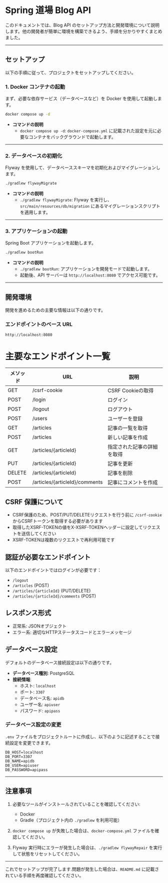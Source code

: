 # Spring 道場 Blog API

このドキュメントでは、Blog API のセットアップ方法と開発環境について説明します。他の開発者が簡単に環境を構築できるよう、手順を分かりやすくまとめました。

---

## **セットアップ**

以下の手順に従って、プロジェクトをセットアップしてください。

### **1. Docker コンテナの起動**

まず、必要な依存サービス（データベースなど）を Docker を使用して起動します。

```sh
docker compose up -d
```

- **コマンドの説明**
    - `docker compose up -d`: `docker-compose.yml` に記載された設定を元に必要なコンテナをバックグラウンドで起動します。

---

### **2. データベースの初期化**

Flyway を使用して、データベーススキーマを初期化およびマイグレーションします。

```sh
./gradlew flywayMigrate
```

- **コマンドの説明**
    - `./gradlew flywayMigrate`: Flyway を実行し、`src/main/resources/db/migration`
      にあるマイグレーションスクリプトを適用します。

---

### **3. アプリケーションの起動**

Spring Boot アプリケーションを起動します。

```sh
./gradlew bootRun
```

- **コマンドの説明**
    - `./gradlew bootRun`: アプリケーションを開発モードで起動します。
    - 起動後、API サーバーは `http://localhost:8080` でアクセス可能です。

---

## **開発環境**

開発を進めるための主要な情報は以下の通りです。

### **エンドポイントのベース URL**

```text
http://localhost:8080
```

# 主要なエンドポイント一覧

| メソッド   | URL                            | 説明             |
|--------|--------------------------------|----------------|
| GET    | /csrf-cookie                   | CSRF Cookieの取得 |
| POST   | /login                         | ログイン           |
| POST   | /logout                        | ログアウト          |
| POST   | /users                         | ユーザーを登録        |
| GET    | /articles                      | 記事の一覧を取得       |
| POST   | /articles                      | 新しい記事を作成       |
| GET    | /articles/{articleId}          | 指定された記事の詳細を取得  |
| PUT    | /articles/{articleId}          | 記事を更新          |
| DELETE | /articles/{articleId}          | 記事を削除          |
| POST   | /articles/{articleId}/comments | 記事にコメントを作成     |

## CSRF 保護について

- CSRF保護のため、POST/PUT/DELETEリクエストを行う前に `/csrf-cookie` からCSRFトークンを取得する必要があります
- 取得したXSRF-TOKENの値をX-XSRF-TOKENヘッダーに設定してリクエストを送信してください
- XSRF-TOKENは複数のリクエストで再利用可能です

## 認証が必要なエンドポイント

以下のエンドポイントではログインが必要です：

- `/logout`
- `/articles` (POST)
- `/articles/{articleId}` (PUT/DELETE)
- `/articles/{articleId}/comments` (POST)

## レスポンス形式

- 正常系: JSONオブジェクト
- エラー系: 適切なHTTPステータスコードとエラーメッセージ

## **データベース設定**

デフォルトのデータベース接続設定は以下の通りです。

- **データベース種別**: PostgreSQL
- **接続情報**:
    - ホスト: `localhost`
    - ポート: `3307`
    - データベース名: `apidb`
    - ユーザー名: `apiuser`
    - パスワード: `apipass`

### **データベース設定の変更**

`.env` ファイルをプロジェクトルートに作成し、以下のように記述することで接続設定を変更できます。

```env
DB_HOST=localhost
DB_PORT=3307
DB_NAME=apidb
DB_USER=apiuser
DB_PASSWORD=apipass
```

---

## **注意事項**

1. 必要なツールがインストールされていることを確認してください:
    - Docker
    - Gradle（プロジェクト内の `./gradlew` を利用可能）

2. `docker compose up` が失敗した場合は、`docker-compose.yml` ファイルを確認してください。

3. Flyway 実行時にエラーが発生した場合は、`./gradlew flywayRepair` を実行して状態をリセットしてください。

---

これでセットアップが完了します.問題が発生した場合は、`README.md` に記載されている手順を再度確認してください。
